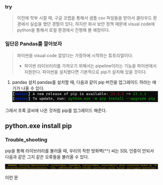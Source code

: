 ### try
>이전에 학부 시절 때, 구글 코랩을 통해서 샘플 csv 파일들을 받아서 클라우드 환경에서 실습을 했던 경험이 있다, 하지만 회사 보안 정책 때문에 visual code에 python을 통해서 로컬 환경에서 진행해 볼 예정이다. 

### 일단은 Pandas를 깔아보자
> 파이썬을 visual code 깔았다는 가정하에 시작하는 튜토리얼이다.
> * 파이썬 라이브러리를 가져오기 위해서는 pipeline이라는 기능을 파이썬에서 지원한다. 파이썬을 설치했다면 기본적으로 pip가 설치해 있을 것이다.

1. pandas 설치 
pandas를 설치할 때, 다음과 같이 pip 버전을 업그레이드 하라는 얘기가 나올 수 있다.
![Alt text](image-1.png)

그래서 초록 글씨에 나온 것처럼 pip를 업그레이드 해준다.

## python.exe install pip

### Trouble_shooting
pip을 통해 라이브러리를 불러올 때, 우리의 착한 방화벽(^^) 씨는 SSL 인증이 안되서 다음과 같은 그지 같은 오류들을 불러올 수 있다.

![Alt text](image.png)

이런 문

